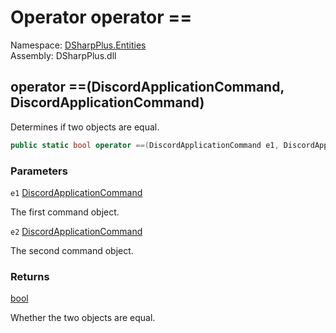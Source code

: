 # Operator operator ==

Namespace: [DSharpPlus.Entities](DSharpPlus.Entities.md)  
Assembly: DSharpPlus.dll

## <a id="DSharpPlus_Entities_DiscordApplicationCommand_op_Equality_DSharpPlus_Entities_DiscordApplicationCommand_DSharpPlus_Entities_DiscordApplicationCommand_"></a>operator ==\(DiscordApplicationCommand, DiscordApplicationCommand\)

Determines if two <xref href="DSharpPlus.Entities.DiscordApplicationCommand" data-throw-if-not-resolved="false"></xref> objects are equal.

```csharp
public static bool operator ==(DiscordApplicationCommand e1, DiscordApplicationCommand e2)
```

### Parameters

`e1` [DiscordApplicationCommand](DSharpPlus.Entities.DiscordApplicationCommand.md)

The first command object.

`e2` [DiscordApplicationCommand](DSharpPlus.Entities.DiscordApplicationCommand.md)

The second command object.

### Returns

[bool](https://learn.microsoft.com/dotnet/api/system.boolean)

Whether the two <xref href="DSharpPlus.Entities.DiscordApplicationCommand" data-throw-if-not-resolved="false"></xref> objects are equal.


